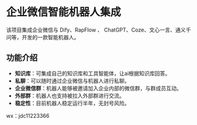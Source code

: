 # 企业微信智能机器人集成

该项目集成企业微信与 Dify、RapFlow 、 ChatGPT、Coze、文心一言、通义千问等，开发的一款智能机器人。

## 功能介绍
- **知识库**：可集成自己的知识库和工具智能体，让ai根据知识库回答。
- **私聊**：可以随时通过企业微信与机器人进行私聊。
- **企业微信群**：机器人能够被邀请加入企业内部的微信群，与群成员互动。
- **外部群**：机器人也支持被拉入外部群进行交流。
- **稳定性**：目前机器人稳定运行半年，无封号风险。


wx：jdc11223366
